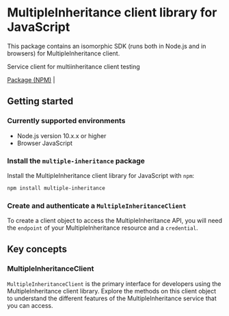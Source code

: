 # MultipleInheritance client library for JavaScript

This package contains an isomorphic SDK (runs both in Node.js and in browsers) for MultipleInheritance client.

Service client for multiinheritance client testing

[Package (NPM)](https://www.npmjs.com/package/multiple-inheritance) |

## Getting started

### Currently supported environments

- Node.js version 10.x.x or higher
- Browser JavaScript


### Install the `multiple-inheritance` package

Install the MultipleInheritance client library for JavaScript with `npm`:

```bash
npm install multiple-inheritance
```

### Create and authenticate a `MultipleInheritanceClient`

To create a client object to access the MultipleInheritance API, you will need the `endpoint` of your MultipleInheritance resource and a `credential`.
## Key concepts

### MultipleInheritanceClient

`MultipleInheritanceClient` is the primary interface for developers using the MultipleInheritance client library. Explore the methods on this client object to understand the different features of the MultipleInheritance service that you can access.


